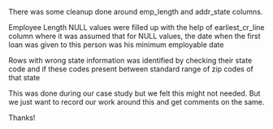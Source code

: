 There was some cleanup done around emp_length and addr_state columns.

Employee Length NULL values were filled up with the help of earliest_cr_line column where
it was assumed that for NULL values, the date when the first loan was given to this person 
was his minimum employable date

Rows with wrong state information was identified by checking their state code and if these
codes present between standard range of zip codes of that state

This was done during our case study but we felt this might not needed. But we just want to
record our work around this and get comments on the same.

Thanks!
